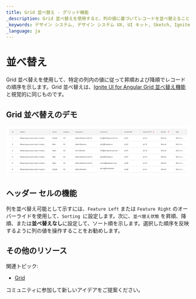 ```yaml
---
title: Grid 並べ替え - グリッド機能
_description: Grid 並べ替えを使用すると、列の値に基づいてレコードを並べ替えることができます。
_keywords: デザイン システム, デザイン システム UX, UI キット, Sketch, Ignite UI for Angular, Sketch to Angular, Angular, Angular デザイン システム, Sketch からコードをエクスポート, Angular 用のデザイン キット, Sketch HTML, Sketch to HTML, Sketch UI キット
_language: ja
---
```


# 並べ替え

Grid 並べ替えを使用して、特定の列内の値に従って昇順および降順でレコードの順序を示します。Grid 並べ替えは、[Ignite UI for Angular Grid 並べ替え機能](https://jp.infragistics.com/products/ignite-ui-angular/angular/components/grid/sorting.html)と視覚的に同じものです。

## Grid 並べ替えのデモ

<img class="responsive-img" src="../images/grid_sorting_demo.png" srcset="../images/grid_sorting_demo@2x.png 2x" />

## ヘッダー セルの機能

列を並べ替え可能として示すには、`Feature Left` または `Feature Right` のオーバーライドを使用して、`Sorting `に設定します。次に、`並べ替え状態` を昇順、降順、または**並べ替えなし**に設定して、ソート順を示します。選択した順序を反映するように列の値を操作することをお勧めします。

## その他のリソース

関連トピック:

- [Grid](grid.md)
  <div class="divider--half"></div>

コミュニティに参加して新しいアイデアをご提案ください。
